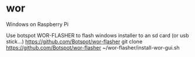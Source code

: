 # wor
Windows on Raspberry Pi

Use botspot WOR-FLASHER to flash windows installer to an sd card (or usb stick...)
  https://github.com/Botspot/wor-flasher
  git clone https://github.com/Botspot/wor-flasher
  ~/wor-flasher/install-wor-gui.sh
